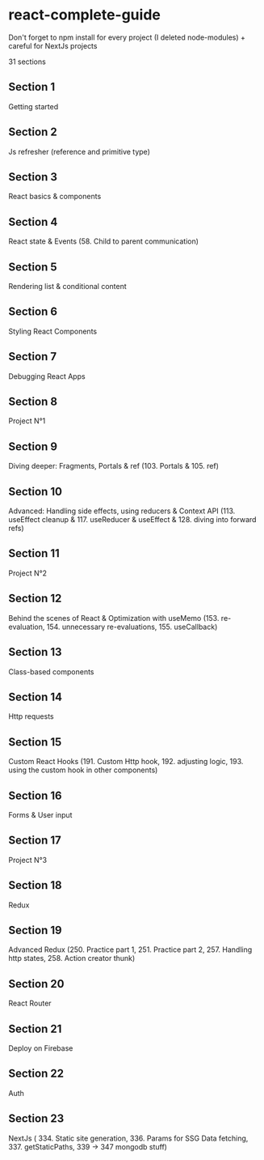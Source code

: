 # react-complete-guide

Don't forget to npm install for every project (I deleted node-modules) + careful for NextJs projects

31 sections

## Section 1

Getting started

## Section 2

Js refresher (reference and primitive type)

## Section 3

React basics & components

## Section 4

React state & Events (58. Child to parent communication)

## Section 5

Rendering list & conditional content

## Section 6

Styling React Components

## Section 7

Debugging React Apps

## Section 8

Project N°1

## Section 9

Diving deeper: Fragments, Portals & ref (103. Portals & 105. ref)

## Section 10

Advanced: Handling side effects, using reducers & Context API (113. useEffect cleanup & 117. useReducer & useEffect & 128. diving into forward refs)

## Section 11

Project N°2

## Section 12

Behind the scenes of React & Optimization with useMemo (153. re-evaluation, 154. unnecessary re-evaluations, 155. useCallback)

## Section 13

Class-based components

## Section 14

Http requests

## Section 15

Custom React Hooks (191. Custom Http hook, 192. adjusting logic, 193. using the custom hook in other components)

## Section 16

Forms & User input

## Section 17

Project N°3

## Section 18

Redux

## Section 19

Advanced Redux (250. Practice part 1, 251. Practice part 2, 257. Handling http states, 258. Action creator thunk)

## Section 20

React Router

## Section 21

Deploy on Firebase

## Section 22

Auth

## Section 23

NextJs ( 334. Static site generation, 336. Params for SSG Data fetching, 337. getStaticPaths, 339 -> 347 mongodb stuff)
